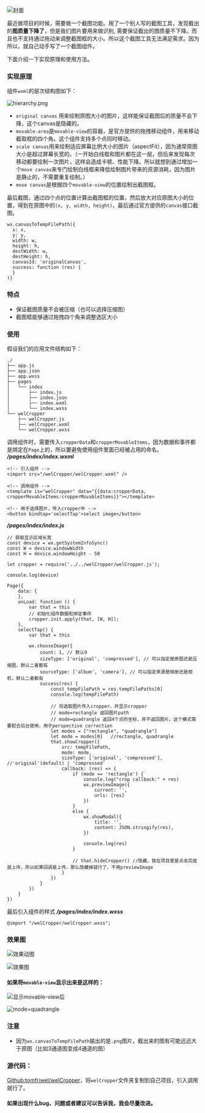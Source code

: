 ![封面](http://upload-images.jianshu.io/upload_images/2158535-2c383e1129188a2a.png?imageMogr2/auto-orient/strip%7CimageView2/2/w/400)


最近做项目的时候，需要做一个截图功能。用了一个别人写的截图工具，发现截出的**图质量下降了**，但是我们图片要用来做识别, 需要保证截出的图质量不下降。而且也不支持通过拖动来调整截图框的大小。所以这个截图工具无法满足需求。因为所以，就自己动手写了一个截图组件。

下面介绍一下实现原理和使用方法。

### 实现原理
组件`wxml`的层次结构图如下：

![hierarchy.png](http://upload-images.jianshu.io/upload_images/2158535-e8bad56fc67e707d.png?imageMogr2/auto-orient/strip%7CimageView2/2/w/700)

* `original canvas` 用来绘制原图大小的图片，这样能保证截图后的质量不会下降，这个canvas是隐藏的。
* `movable-area`是`movable-view`的容器，是官方提供的拖拽移动组件，用来移动截取框的四个角。这个组件支持多个点同时移动。
* `scale canvas`用来绘制适应屏幕比例大小的图片（aspectFit），因为通常原图大小是超过屏幕长宽的。（一开始白线框和图片都在这一层，但后来发现每次移动都要绘制一次图片，这样会造成卡顿、性能下降。所以就想到通过增加一个`move canvas`来专门绘制白线框来降低绘制图片带来的资源消耗，因为图片是静止的，不需要重复绘制。）
* `move canvas`是根据四个`movable-view`的位置绘制出截图框。

最后截图，通过四个点的位置计算出截图框的位置，然后放大对应原图大小的位置，得到在原图中的`(x, y, width, height)`，最后通过官方提供的`canvas`接口截图。
```
wx.canvasToTempFilePath({
  x: x,
  y: y,
  width: w,
  height: h,
  destWidth: w,
  destHeight: h,
  canvasId: 'originalCanvas',
  success: function (res) {
  }
)}
```

### 特点
* 保证截图质量不会被压缩（也可以选择压缩图）
* 截图框能够通过拖拽四个角来调整选区大小

### 使用
假设我们的应用文件结构如下：
```
./
├── app.js
├── app.json
├── app.wxss
├── pages
│   └── index
│       ├── index.js
│       ├── index.json
│       ├── index.wxml
│       └── index.wxss
└── welCropper
    ├── welCropper.js
    ├── welCropper.wxml
    └── welCropper.wxss
```

调用组件时，需要传入`cropperData`和`cropperMovableItems`，因为数据和事件都是绑定在`Page`上的，所以要避免使用组件里面已经被占用的命名。
_**/pages/index/index.wxml**_
```
<!-- 引入组件 -->
<import src="/welCropper/welCropper.wxml" />

<!-- 调用组件 -->
<template is="welCropper" data="{{data:cropperData, cropperMovableItems:cropperMovableItems}}"></template>

<!-- 用于选择图片，传入cropper中 -->
<button bindtap='selectTap'>select image</button>
```

_**/pages/index/index.js**_
```
// 获取显示区域长宽
const device = wx.getSystemInfoSync()
const W = device.windowWidth
const H = device.windowHeight - 50

let cropper = require('../../welCropper/welCropper.js');

console.log(device)

Page({
    data: {
    },
    onLoad: function () {
        var that = this
        // 初始化组件数据和绑定事件
        cropper.init.apply(that, [W, H]);
    },
    selectTap() {
        var that = this

        wx.chooseImage({
            count: 1, // 默认9
            sizeType: ['original', 'compressed'], // 可以指定是原图还是压缩图，默认二者都有
            sourceType: ['album', 'camera'], // 可以指定来源是相册还是相机，默认二者都有
            success(res) {
                const tempFilePath = res.tempFilePaths[0]
                console.log(tempFilePath)
                
                // 将选取图片传入cropper，并显示cropper
                // mode=rectangle 返回图片path
                // mode=quadrangle 返回4个点的坐标，并不返回图片。这个模式需要配合后台使用，用于perspective correction
                let modes = ["rectangle", "quadrangle"]
                let mode = modes[0]   //rectangle, quadrangle
                that.showCropper({
                    src: tempFilePath,
                    mode: mode,
                    sizeType: ['original', 'compressed'],   //'original'(default) | 'compressed'
                    callback: (res) => {
                        if (mode == 'rectangle') {
                            console.log("crop callback:" + res)
                            wx.previewImage({
                                current: '',
                                urls: [res]
                            })
                        }
                        else {
                            wx.showModal({
                                title: '',
                                content: JSON.stringify(res),
                            })

                            console.log(res)
                        }

                        // that.hideCropper() //隐藏，我在项目里是点击完成就上传，所以如果回调是上传，那么隐藏掉就行了，不用previewImage
                    }
                })
            }
        })
    }
})

```
最后引入组件的样式
_**/pages/index/index.wxss**_
```
@import "/welCropper/welCropper.wxss";
```

### 效果图
![效果动图](http://upload-images.jianshu.io/upload_images/2158535-bedf30dc0d9ca735.gif?imageMogr2/auto-orient/strip)


![效果图](http://upload-images.jianshu.io/upload_images/2158535-160c32c03e14a938.png?imageMogr2/auto-orient/strip%7CimageView2/2/w/300)

#### 如果将`movable-view`显示出来是这样的：

![显示movable-view后](http://upload-images.jianshu.io/upload_images/2158535-06e62d35b74b0f04.png?imageMogr2/auto-orient/strip%7CimageView2/2/w/300)

![mode=quadrangle](http://upload-images.jianshu.io/upload_images/2158535-7a45c633faa6e908.png?imageMogr2/auto-orient/strip%7CimageView2/2/w/300)


### 注意
* 因为`wx.canvasToTempFilePath`输出的是`.png`图片，截出来的图有可能远远大于原图（比如3通道图变成4通道的图）


### 源代码：
[Github:tomfriwel/welCropper](https://github.com/tomfriwel/welCropper)，将`welCropper`文件夹复制到自己项目，引入调用就行了。

#### 如果出现什么bug、问题或者建议可以告诉我，我会尽量改进。